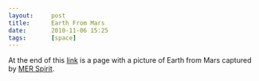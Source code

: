 ```yaml
---
layout:     post
title:      Earth From Mars
date:       2010-11-06 15:25
tags:       [space]
---
```


At the end of this
[link](https://www.flickr.com/photos/gsfc/4542423536/) is a page with
a picture of Earth from Mars captured by [MER
Spirit](https://en.wikipedia.org/wiki/Spirit_(rover)).
